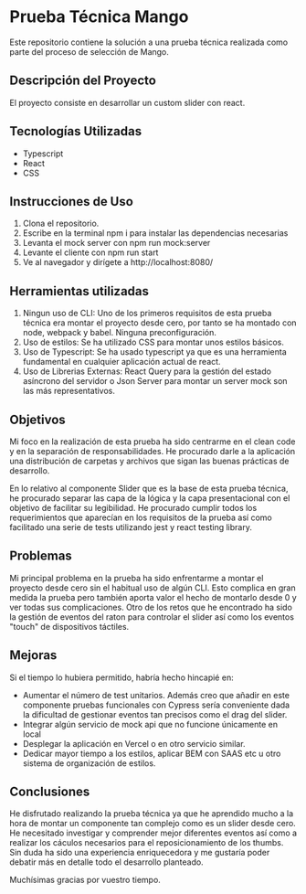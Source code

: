 # Prueba Técnica Mango

Este repositorio contiene la solución a una prueba técnica realizada como parte del proceso de selección de Mango.

## Descripción del Proyecto

El proyecto consiste en desarrollar un custom slider con react. 

## Tecnologías Utilizadas

- Typescript
- React
- CSS

## Instrucciones de Uso

1. Clona el repositorio.
2. Escribe en la terminal npm i para instalar las dependencias necesarias
3. Levanta el mock server con npm run mock:server
4. Levante el cliente con npm run start
5. Ve al navegador y dirígete a http://localhost:8080/

## Herramientas utilizadas

1. Ningun uso de CLI: Uno de los primeros requisitos de esta prueba técnica era montar el proyecto desde cero, por tanto se ha montado con node, webpack y babel. Ninguna preconfiguración.
2. Uso de estilos: Se ha utilizado CSS para montar unos estilos básicos. 
3. Uso de Typescript: Se ha usado typescript ya que es una herramienta fundamental en cualquier aplicación actual de react.
4. Uso de Librerias Externas: React Query para la gestión del estado asíncrono del servidor o Json Server para montar un server mock son las más representativos.

## Objetivos

Mi foco en la realización de esta prueba ha sido centrarme en el clean code y en la separación de responsabilidades. 
He procurado darle a la aplicación una distribución de carpetas y archivos que sigan las buenas prácticas de desarrollo.

En lo relativo al componente Slider que es la base de esta prueba técnica, he procurado separar las capa de la lógica y la capa presentacional
con el objetivo de facilitar su legibilidad. He procurado cumplir todos los requerimientos que aparecían en los requisitos de la prueba así 
como facilitado una serie de tests utilizando jest y react testing library.

## Problemas

Mi principal problema en la prueba ha sido enfrentarme a montar el proyecto desde cero sin el habitual uso de algún CLI. Esto complica en gran 
medida la prueba pero también aporta valor el hecho de montarlo desde 0 y ver todas sus complicaciones. Otro de los retos que he encontrado
ha sido la gestión de eventos del raton para controlar el slider así como los eventos "touch" de dispositivos táctiles.

## Mejoras

Si el tiempo lo hubiera permitido, habría hecho hincapié en:

- Aumentar el número de test unitarios. Además creo que añadir en este componente pruebas funcionales con Cypress sería conveniente dada la dificultad de gestionar eventos tan precisos como el drag del slider.
- Integrar algún servicio de mock api que no funcione únicamente en local
- Desplegar la aplicación en Vercel o en otro servicio similar.
- Dedicar mayor tiempo a los estilos, aplicar BEM con SAAS etc u otro sistema de organización de estilos. 

## Conclusiones

He disfrutado realizando la prueba técnica ya que he aprendido mucho a la hora de montar un componente tan complejo como es un slider desde cero. He necesitado investigar y comprender mejor diferentes eventos
así como a realizar los cáculos necesarios para el reposicionamiento de los thumbs. Sin duda ha sido una experiencia enriquecedora y me gustaría poder debatir más en detalle todo el desarrollo planteado.

Muchísimas gracias por vuestro tiempo.

